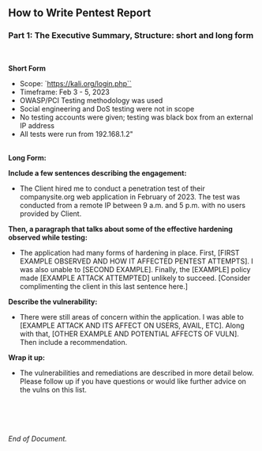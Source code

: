 
## How to Write Pentest Report

### Part 1: The Executive Summary, Structure: short and long form

</br>

**Short Form**

- Scope: `<https://kali.org/login.php``>
- Timeframe: Feb 3 - 5, 2023
- OWASP/PCI Testing methodology was used
- Social engineering and DoS testing were not in scope
- No testing accounts were given; testing was black box from an external IP address
- All tests were run from 192.168.1.2"</br></br>

**Long Form:**

**Include a few sentences describing the engagement:**

- The Client hired me to conduct a penetration test of their companysite.org web application in February of 2023.  The test was conducted from a remote IP between 9 a.m. and 5 p.m. with no users provided by Client.

**Then, a paragraph that talks about some of the effective hardening observed while testing:**

- The application had many forms of hardening in place.  First, [FIRST EXAMPLE OBSERVED AND HOW IT AFFECTED PENTEST ATTEMPTS].  I was also unable to [SECOND EXAMPLE].  Finally, the [EXAMPLE] policy made [EXAMPLE ATTACK ATTEMPTED] unlikely to succeed.  [Consider complimenting the client in this last sentence here.]

**Describe the vulnerability:**

- There were still areas of concern within the application.  I was able to [EXAMPLE ATTACK AND ITS AFFECT ON USERS, AVAIL, ETC].  Along with that, [OTHER EXAMPLE AND POTENTIAL AFFECTS OF VULN].  Then include a recommendation.

**Wrap it up:**

- The vulnerabilities and remediations are described in more detail below.  Please follow up if you have questions or would like further advice on the vulns on this list.

</br></br></br></br>
*End of Document.*

